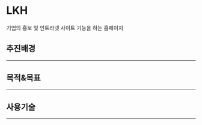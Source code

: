 LKH
==================

기업의 홍보 및 인트라넷 사이트 기능을 하는 홈페이지


## 추진배경
------------------


## 목적&목표
------------------


## 사용기술
------------------


